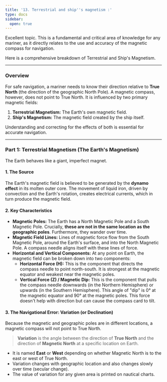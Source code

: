 ```yaml
---
title: '13. Terrestrial and ship''s magnetism :'
type: docs
sidebar:
  open: true
---
```


Excellent topic. This is a fundamental and critical area of knowledge for any mariner, as it directly relates to the use and accuracy of the magnetic compass for navigation.

Here is a comprehensive breakdown of Terrestrial and Ship's Magnetism.

---

### **Overview**

For safe navigation, a mariner needs to know their direction relative to **True North** (the direction of the geographic North Pole). A magnetic compass, however, does not point to True North. It is influenced by two primary magnetic fields:

1.  **Terrestrial Magnetism:** The Earth's own magnetic field.
2.  **Ship's Magnetism:** The magnetic field created by the ship itself.

Understanding and correcting for the effects of both is essential for accurate navigation.

---

### **Part 1: Terrestrial Magnetism (The Earth's Magnetism)**

The Earth behaves like a giant, imperfect magnet.

#### **1. The Source**
The Earth's magnetic field is believed to be generated by the **dynamo effect** in its molten outer core. The movement of liquid iron, driven by convection and the Earth's rotation, creates electrical currents, which in turn produce the magnetic field.

#### **2. Key Characteristics**
*   **Magnetic Poles:** The Earth has a North Magnetic Pole and a South Magnetic Pole. Crucially, **these are not in the same location as the geographic poles**. Furthermore, they wander over time.
*   **Magnetic Field Lines:** Lines of magnetic force flow from the South Magnetic Pole, around the Earth's surface, and into the North Magnetic Pole. A compass needle aligns itself with these lines of force.
*   **Horizontal and Vertical Components:** At any point on Earth, the magnetic field can be broken down into two components:
    *   **Horizontal Force (H):** This is the component that directs the compass needle to point north-south. It is strongest at the magnetic equator and weakest near the magnetic poles.
    *   **Vertical Force (Z) / Magnetic Dip:** This is the component that pulls the compass needle downwards (in the Northern Hemisphere) or upwards (in the Southern Hemisphere). This angle of "dip" is 0° at the magnetic equator and 90° at the magnetic poles. This force doesn't help with direction but can cause the compass card to tilt.

#### **3. The Navigational Error: Variation (or Declination)**
Because the magnetic and geographic poles are in different locations, a magnetic compass will not point to True North.

> **Variation** is the angle between the direction of **True North** and the direction of **Magnetic North** at a specific location on Earth.

*   It is named **East** or **West** depending on whether Magnetic North is to the east or west of True North.
*   Variation changes with geographic location and also changes slowly over time (secular change).
*   The value of variation for any given area is printed on nautical charts.

